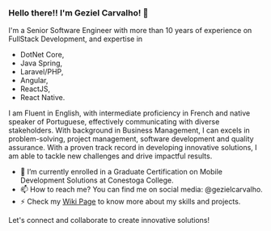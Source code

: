 ### Hello there!! I'm Geziel Carvalho! 👋

I'm a Senior Software Engineer with more than 10 years of experience on FullStack Development, and expertise in 
* DotNet Core,
* Java Spring,
* Laravel/PHP,
* Angular,
* ReactJS,
* React Native.

I am Fluent in English, with intermediate proficiency in French and native speaker of Portuguese, effectively communicating with diverse stakeholders. With background in Business Management, I can excels in problem-solving, project management, software development and quality assurance. With a proven track record in developing innovative solutions, I am able to tackle new challenges and drive impactful results.

- 🔭 I’m currently enrolled in a Graduate Certification on Mobile Development Solutions at Conestoga College.
- 📫 How to reach me? You can find me on social media: @gezielcarvalho.
- ⚡ Check my [Wiki Page](https://github.com/gezielcarvalho/portfolio/wiki) to know more about my skills and projects.

Let's connect and collaborate to create innovative solutions!
